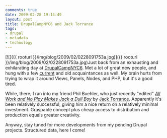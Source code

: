 ```yaml
---
comments: true
date: 2009-02-28 19:14:49
layout: post
title: DrupalCampNYC6 and Jack Torrance
tags:
- drupal
- metadata
- technology
---
```


[![]({{ rooturl }}/img/blog/2009/02/0228091753a.jpg)]({{ rooturl }}/img/blog/2009/02/0228091753a.jpg)Just back from an exhausting and exhilarating day at [DrupalCampNYC6](http://groups.drupal.org/node/18467). Met a lot of great new people, and hung with a few [current](http://matienzo.org/) and old acquaintances as well. My brain hurts from trying to wrap it around Views, Panels, Nodes, and PHP, but it's a good tired.<!-- more -->

While, there, I ran into my friend Phil Buehler, who just recently "edited" [_All Work and No Play Makes Jack a Dull Boy_](http://www.blurb.com/books/512660) by [Jack Torrance](http://en.wikipedia.org/wiki/Jack_Torrance). Apparently it's been relatively successful, giving him a nice return on a relatively minimal investment. Graspable concept plus cheap access to distribution and production equals greater creativity.

Anyway, stay tuned for more developments from my pending Drupal projects. Structured data, here I come!
